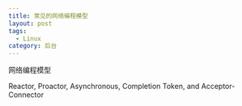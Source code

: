 ```yaml
---
title: 常见的网络编程模型
layout: post
tags:
  - Linux
category: 后台
---
```

网络编程模型

Reactor, Proactor, Asynchronous, Completion Token, and Acceptor-Connector